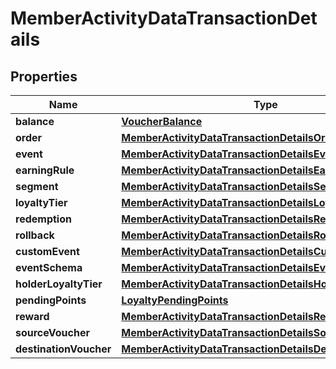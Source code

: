 

# MemberActivityDataTransactionDetails


## Properties

| Name | Type | Description |
|------------ | ------------- | ------------- |
|**balance** | [**VoucherBalance**](VoucherBalance.md) |  |
|**order** | [**MemberActivityDataTransactionDetailsOrder**](MemberActivityDataTransactionDetailsOrder.md) |  |
|**event** | [**MemberActivityDataTransactionDetailsEvent**](MemberActivityDataTransactionDetailsEvent.md) |  |
|**earningRule** | [**MemberActivityDataTransactionDetailsEarningRule**](MemberActivityDataTransactionDetailsEarningRule.md) |  |
|**segment** | [**MemberActivityDataTransactionDetailsSegment**](MemberActivityDataTransactionDetailsSegment.md) |  |
|**loyaltyTier** | [**MemberActivityDataTransactionDetailsLoyaltyTier**](MemberActivityDataTransactionDetailsLoyaltyTier.md) |  |
|**redemption** | [**MemberActivityDataTransactionDetailsRedemption**](MemberActivityDataTransactionDetailsRedemption.md) |  |
|**rollback** | [**MemberActivityDataTransactionDetailsRollback**](MemberActivityDataTransactionDetailsRollback.md) |  |
|**customEvent** | [**MemberActivityDataTransactionDetailsCustomEvent**](MemberActivityDataTransactionDetailsCustomEvent.md) |  |
|**eventSchema** | [**MemberActivityDataTransactionDetailsEventSchema**](MemberActivityDataTransactionDetailsEventSchema.md) |  |
|**holderLoyaltyTier** | [**MemberActivityDataTransactionDetailsHolderLoyaltyTier**](MemberActivityDataTransactionDetailsHolderLoyaltyTier.md) |  |
|**pendingPoints** | [**LoyaltyPendingPoints**](LoyaltyPendingPoints.md) |  |
|**reward** | [**MemberActivityDataTransactionDetailsReward**](MemberActivityDataTransactionDetailsReward.md) |  |
|**sourceVoucher** | [**MemberActivityDataTransactionDetailsSourceVoucher**](MemberActivityDataTransactionDetailsSourceVoucher.md) |  |
|**destinationVoucher** | [**MemberActivityDataTransactionDetailsDestinationVoucher**](MemberActivityDataTransactionDetailsDestinationVoucher.md) |  |



